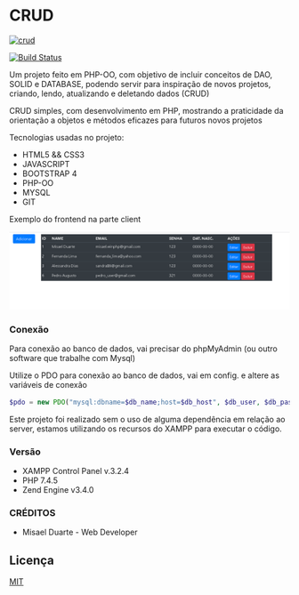 # CRUD

[![crud](./_CRUD/assets/image/image-crud.gif)](https://github.com/Misaelduarte/CRUD-PHP-OO)

[![Build Status](https://travis-ci.org/joemccann/dillinger.svg?branch=master)](https://travis-ci.org/joemccann/dillinger)

Um projeto feito em PHP-OO, com objetivo de incluir conceitos  de DAO, SOLID e DATABASE, 
podendo servir para inspiração de novos projetos, criando, lendo, atualizando e deletando dados (CRUD)

CRUD simples, com desenvolvimento em PHP, mostrando a praticidade da orientação a objetos e métodos eficazes para
futuros novos projetos


Tecnologias usadas no projeto:

  - HTML5 && CSS3
  - JAVASCRIPT
  - BOOTSTRAP 4
  - PHP-OO
  - MYSQL
  - GIT


Exemplo do frontend na parte client

![client](_CRUD/assets/images/image-git.png)



### Conexão 

Para conexão ao banco de dados, vai precisar do phpMyAdmin (ou outro software que trabalhe com Mysql)

Utilize o PDO para conexão ao banco de dados, vai em config. e altere as variáveis de conexão
```php
$pdo = new PDO("mysql:dbname=$db_name;host=$db_host", $db_user, $db_pass);
```

Este projeto foi realizado sem o uso de alguma dependência em relação ao server, estamos utilizando 
os recursos do XAMPP para executar o código.


### Versão

- XAMPP Control Panel v.3.2.4
- PHP 7.4.5
- Zend Engine v3.4.0


### CRÉDITOS

 - Misael Duarte - Web Developer

Licença
----

[MIT](./LICENSE)


